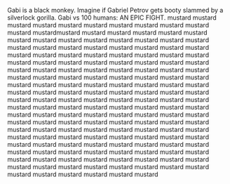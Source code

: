 Gabi is a black monkey. Imagine if Gabriel Petrov gets booty slammed by a silverlock gorilla. Gabi vs 100 humans: AN EPIC FIGHT. mustard mustard mustard mustard mustard mustard
mustard mustard mustard mustard mustard mustardmustard mustard mustard mustard mustard mustard
mustard mustard mustard mustard mustard mustard
mustard mustard mustard mustard mustard mustard
mustard mustard mustard mustard mustard mustard
mustard mustard mustard mustard mustard mustard
mustard mustard mustard mustard mustard mustard
mustard mustard mustard mustard mustard mustard
mustard mustard mustard mustard mustard mustard
mustard mustard mustard mustard mustard mustard
mustard mustard mustard mustard mustard mustard
mustard mustard mustard mustard mustard mustard
mustard mustard mustard mustard mustard mustard
mustard mustard mustard mustard mustard mustard
mustard mustard mustard mustard mustard mustard
mustard mustard mustard mustard mustard mustard
mustard mustard mustard mustard mustard mustard
mustard mustard mustard mustard mustard mustard
mustard mustard mustard mustard mustard mustard
mustard mustard mustard mustard mustard mustard
mustard mustard mustard mustard mustard mustard
mustard mustard mustard mustard mustard mustard
mustard mustard mustard mustard mustard mustard
mustard mustard mustard mustard mustard mustard
mustard mustard mustard mustard mustard mustard
mustard mustard mustard mustard mustard mustard
mustard mustard mustard mustard mustard mustard
